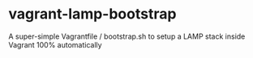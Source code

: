 vagrant-lamp-bootstrap
======================

A super-simple Vagrantfile / bootstrap.sh to setup a LAMP stack inside Vagrant 100% automatically
